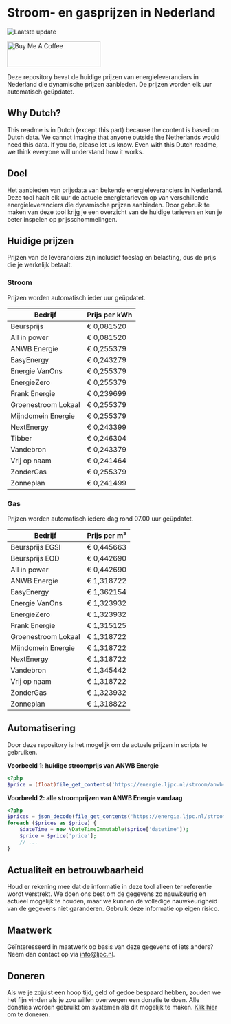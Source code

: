 # Stroom- en gasprijzen in Nederland

![Laatste update](https://img.shields.io/badge/laatste%20update-2025--03--04%2015%3A00%20CET-brightgreen)

<a href="https://www.buymeacoffee.com/Lars-" target="_blank"><img src="https://cdn.buymeacoffee.com/buttons/v2/default-orange.png" alt="Buy Me A Coffee" height="60" style="height: 60px !important;width: 217px !important;" ></a>

Deze repository bevat de huidige prijzen van energieleveranciers in Nederland die dynamische prijzen aanbieden. De prijzen worden elk uur automatisch geüpdatet.

## Why Dutch?

This readme is in Dutch (except this part) because the content is based on Dutch data. We cannot imagine that anyone outside the Netherlands would need this data. If you do, please let us know. Even with this Dutch readme, we think
everyone will understand how it works.

## Doel

Het aanbieden van prijsdata van bekende energieleveranciers in Nederland. Deze tool haalt elk uur de actuele energietarieven op van verschillende energieleveranciers die dynamische prijzen aanbieden. Door gebruik te maken van deze tool
krijg je een overzicht van de huidige tarieven en kun je beter inspelen op prijsschommelingen.

## Huidige prijzen

Prijzen van de leveranciers zijn inclusief toeslag en belasting, dus de prijs die je werkelijk betaalt.

### Stroom

Prijzen worden automatisch ieder uur geüpdatet.

 Bedrijf | Prijs per kWh 
---------|---------------
Beursprijs | € 0,081520
All in power | € 0,081520
ANWB Energie | € 0,255379
EasyEnergy | € 0,243279
Energie VanOns | € 0,255379
EnergieZero | € 0,255379
Frank Energie | € 0,239699
Groenestroom Lokaal | € 0,255379
Mijndomein Energie | € 0,255379
NextEnergy | € 0,243399
Tibber | € 0,246304
Vandebron | € 0,243379
Vrij op naam | € 0,241464
ZonderGas | € 0,255379
Zonneplan | € 0,241499


### Gas

Prijzen worden automatisch iedere dag rond 07.00 uur geüpdatet.

 Bedrijf | Prijs per m³ 
---------|--------------
Beursprijs EGSI | € 0,445663
Beursprijs EOD | € 0,442690
All in power | € 0,442690
ANWB Energie | € 1,318722
EasyEnergy | € 1,362154
Energie VanOns | € 1,323932
EnergieZero | € 1,323932
Frank Energie | € 1,315125
Groenestroom Lokaal | € 1,318722
Mijndomein Energie | € 1,318722
NextEnergy | € 1,318722
Vandebron | € 1,345442
Vrij op naam | € 1,318722
ZonderGas | € 1,323932
Zonneplan | € 1,318822


## Automatisering

Door deze repository is het mogelijk om de actuele prijzen in scripts te gebruiken.

**Voorbeeld 1: huidige stroomprijs van ANWB Energie**

```php
<?php
$price = (float)file_get_contents('https://energie.ljpc.nl/stroom/anwb-energie-nu.txt');

```

**Voorbeeld 2: alle stroomprijzen van ANWB Energie vandaag**

```php
<?php
$prices = json_decode(file_get_contents('https://energie.ljpc.nl/stroom/all-in-power-vandaag.json'),true);
foreach ($prices as $price) {
    $dateTime = new \DateTimeImmutable($price['datetime']);
    $price = $price['price'];
    // ...
}
```

## Actualiteit en betrouwbaarheid

Houd er rekening mee dat de informatie in deze tool alleen ter referentie wordt verstrekt. We doen ons best om de gegevens zo nauwkeurig en actueel mogelijk te houden, maar we kunnen de volledige nauwkeurigheid van de gegevens niet
garanderen. Gebruik deze informatie op eigen risico.

## Maatwerk

Geïnteresseerd in maatwerk op basis van deze gegevens of iets anders? Neem dan contact op
via [info@ljpc.nl](mailto:info@ljpc.nl?subject=Energie%20prijzen).

## Doneren

Als we je zojuist een hoop tijd, geld of gedoe bespaard hebben, zouden we het fijn vinden als je zou willen overwegen een
donatie te doen. Alle donaties worden gebruikt om systemen als dit mogelijk te
maken. [Klik hier](https://www.buymeacoffee.com/Lars-) om te doneren.
